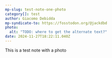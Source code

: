 ```yaml
---
mp-slug: test-note-one-photo
category[]: test
author: Giacomo Debidda
mp-syndicate-to: https://fosstodon.org/@jackdbd
photo:
  alt: "TODO: where to get the alternate text?"
date: 2024-11-27T18:22:11.040Z
---
```


This is a test note with a photo